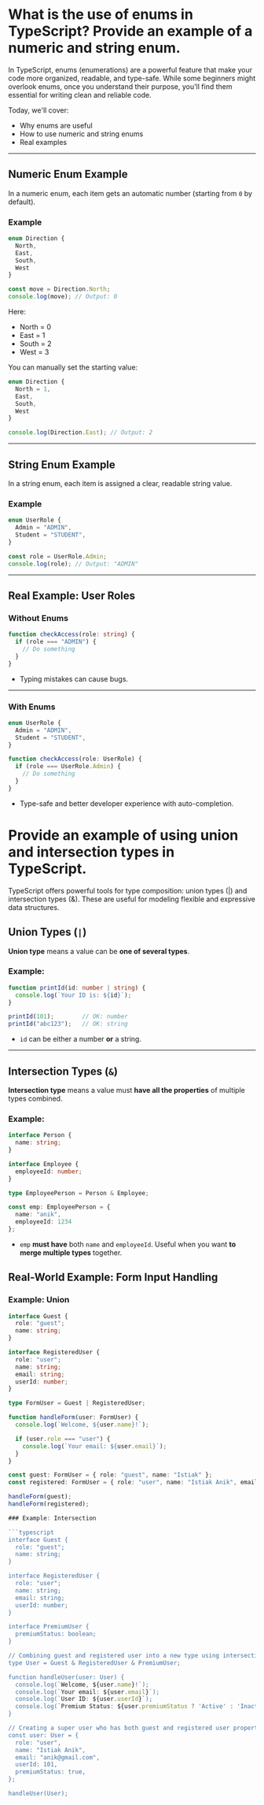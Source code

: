 # What is the use of enums in TypeScript? Provide an example of a numeric and string enum.

In TypeScript, enums (enumerations) are a powerful feature that make your code more organized, readable, and type-safe.
While some beginners might overlook enums, once you understand their purpose, you'll find them essential for writing clean and reliable code.

Today, we'll cover:

* Why enums are useful
* How to use numeric and string enums
* Real examples

---

## Numeric Enum Example

In a numeric enum, each item gets an automatic number (starting from `0` by default).

### Example

```typescript
enum Direction {
  North,
  East,
  South,
  West
}

const move = Direction.North;
console.log(move); // Output: 0
```

Here:

* North = 0
* East = 1
* South = 2
* West = 3

You can manually set the starting value:

```typescript
enum Direction {
  North = 1,
  East,
  South,
  West
}

console.log(Direction.East); // Output: 2
```

---

## String Enum Example

In a string enum, each item is assigned a clear, readable string value.

### Example

```typescript
enum UserRole {
  Admin = "ADMIN",
  Student = "STUDENT",
}

const role = UserRole.Admin;
console.log(role); // Output: "ADMIN"
```

---

## Real Example: User Roles

### Without Enums

```typescript
function checkAccess(role: string) {
  if (role === "ADMIN") {
    // Do something
  }
}
```

* Typing mistakes can cause bugs.

---

### With Enums

```typescript
enum UserRole {
  Admin = "ADMIN",
  Student = "STUDENT",
}

function checkAccess(role: UserRole) {
  if (role === UserRole.Admin) {
    // Do something
  }
}
```

* Type-safe and better developer experience with auto-completion.


# Provide an example of using union and intersection types in TypeScript.

TypeScript offers powerful tools for type composition: union types (|) and intersection types (&). These are useful for modeling flexible and expressive data structures.

## Union Types (`|`)

**Union type** means a value can be **one of several types**.

### Example:

```typescript
function printId(id: number | string) {
  console.log(`Your ID is: ${id}`);
}

printId(101);        // OK: number
printId("abc123");   // OK: string
```

* `id` can be either a number **or** a string.

---

## Intersection Types (`&`)

**Intersection type** means a value must **have all the properties** of multiple types combined.

### Example:

```typescript
interface Person {
  name: string;
}

interface Employee {
  employeeId: number;
}

type EmployeePerson = Person & Employee;

const emp: EmployeePerson = {
  name: "anik",
  employeeId: 1234
};
```

* `emp` **must have** both `name` and `employeeId`.
Useful when you want **to merge multiple types** together.


## Real-World Example: Form Input Handling


### Example: Union

```typescript
interface Guest {
  role: "guest";
  name: string;
}

interface RegisteredUser {
  role: "user";
  name: string;
  email: string;
  userId: number;
}

type FormUser = Guest | RegisteredUser;

function handleForm(user: FormUser) {
  console.log(`Welcome, ${user.name}!`);

  if (user.role === "user") {
    console.log(`Your email: ${user.email}`);
  }
}

const guest: FormUser = { role: "guest", name: "Istiak" };
const registered: FormUser = { role: "user", name: "Istiak Anik", email: "anik@gmail.com", userId: 101 };

handleForm(guest);
handleForm(registered);

### Example: Intersection

```typescript
interface Guest {
  role: "guest";
  name: string;
}

interface RegisteredUser {
  role: "user";
  name: string;
  email: string;
  userId: number;
}

interface PremiumUser {
  premiumStatus: boolean;
}

// Combining guest and registered user into a new type using intersection type
type User = Guest & RegisteredUser & PremiumUser;

function handleUser(user: User) {
  console.log(`Welcome, ${user.name}!`);
  console.log(`Your email: ${user.email}`);
  console.log(`User ID: ${user.userId}`);
  console.log(`Premium Status: ${user.premiumStatus ? 'Active' : 'Inactive'}`);
}

// Creating a super user who has both guest and registered user properties
const user: User = {
  role: "user",
  name: "Istiak Anik",
  email: "anik@gmail.com",
  userId: 101,
  premiumStatus: true,
};

handleUser(User);
